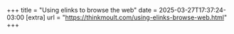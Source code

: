 +++
title = "Using elinks to browse the web"
date = 2025-03-27T17:37:24-03:00
[extra]
url = "https://thinkmoult.com/using-elinks-browse-web.html"
+++
